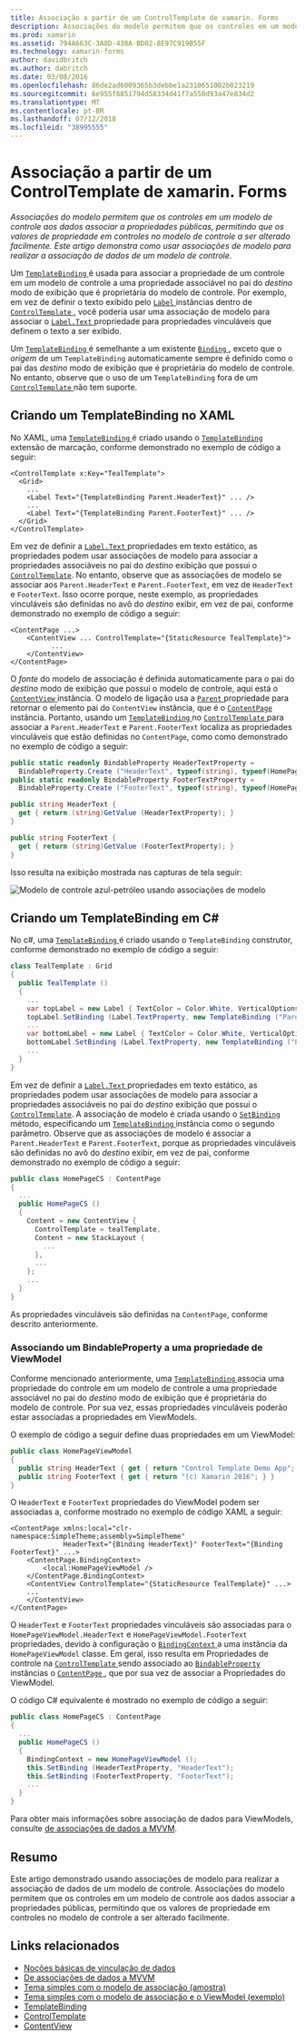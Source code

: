```yaml
---
title: Associação a partir de um ControlTemplate de xamarin. Forms
description: Associações do modelo permitem que os controles em um modelo de controle aos dados associar a propriedades públicas, permitindo que os valores de propriedade em controles no modelo de controle a ser alterado facilmente. Este artigo demonstra como usar associações de modelo para realizar a associação de dados de um modelo de controle.
ms.prod: xamarin
ms.assetid: 794A663C-3A8D-438A-BD02-8E97C919B55F
ms.technology: xamarin-forms
author: davidbritch
ms.author: dabritch
ms.date: 03/08/2016
ms.openlocfilehash: 86de2ad6009365b3debbe1a2310651002b023219
ms.sourcegitcommit: 6e955f6851794d58334d41f7a550d93a47e834d2
ms.translationtype: MT
ms.contentlocale: pt-BR
ms.lasthandoff: 07/12/2018
ms.locfileid: "38995555"
---
```

# <a name="binding-from-a-xamarinforms-controltemplate"></a>Associação a partir de um ControlTemplate de xamarin. Forms

_Associações do modelo permitem que os controles em um modelo de controle aos dados associar a propriedades públicas, permitindo que os valores de propriedade em controles no modelo de controle a ser alterado facilmente. Este artigo demonstra como usar associações de modelo para realizar a associação de dados de um modelo de controle._

Um [ `TemplateBinding` ](xref:Xamarin.Forms.TemplateBinding) é usada para associar a propriedade de um controle em um modelo de controle a uma propriedade associável no pai do *destino* modo de exibição que é proprietária do modelo de controle. Por exemplo, em vez de definir o texto exibido pelo [ `Label` ](xref:Xamarin.Forms.Label) instâncias dentro de [ `ControlTemplate` ](xref:Xamarin.Forms.ControlTemplate), você poderia usar uma associação de modelo para associar o [ `Label.Text` ](xref:Xamarin.Forms.Label.Text) propriedade para propriedades vinculáveis que definem o texto a ser exibido.

Um [ `TemplateBinding` ](xref:Xamarin.Forms.TemplateBinding) é semelhante a um existente [ `Binding` ](xref:Xamarin.Forms.Binding), exceto que o *origem* de um `TemplateBinding` automaticamente sempre é definido como o pai das *destino* modo de exibição que é proprietária do modelo de controle. No entanto, observe que o uso de um `TemplateBinding` fora de um [ `ControlTemplate` ](xref:Xamarin.Forms.ControlTemplate) não tem suporte.

## <a name="creating-a-templatebinding-in-xaml"></a>Criando um TemplateBinding no XAML

No XAML, uma [ `TemplateBinding` ](xref:Xamarin.Forms.TemplateBinding) é criado usando o [ `TemplateBinding` ](xref:Xamarin.Forms.Xaml.TemplateBindingExtension) extensão de marcação, conforme demonstrado no exemplo de código a seguir:

```xaml
<ControlTemplate x:Key="TealTemplate">
  <Grid>
    ...
    <Label Text="{TemplateBinding Parent.HeaderText}" ... />
    ...
    <Label Text="{TemplateBinding Parent.FooterText}" ... />
  </Grid>
</ControlTemplate>
```

Em vez de definir a [ `Label.Text` ](xref:Xamarin.Forms.Label.Text) propriedades em texto estático, as propriedades podem usar associações de modelo para associar a propriedades associáveis no pai do *destino* exibição que possui o [ `ControlTemplate`](xref:Xamarin.Forms.ControlTemplate). No entanto, observe que as associações de modelo se associar aos `Parent.HeaderText` e `Parent.FooterText`, em vez de `HeaderText` e `FooterText`. Isso ocorre porque, neste exemplo, as propriedades vinculáveis são definidas no avô do *destino* exibir, em vez de pai, conforme demonstrado no exemplo de código a seguir:

```xaml
<ContentPage ...>
    <ContentView ... ControlTemplate="{StaticResource TealTemplate}">
          ...
    </ContentView>
</ContentPage>
```

O *fonte* do modelo de associação é definida automaticamente para o pai do *destino* modo de exibição que possui o modelo de controle, aqui está o [ `ContentView` ](xref:Xamarin.Forms.ContentView) instância. O modelo de ligação usa a [ `Parent` ](xref:Xamarin.Forms.Element.Parent) propriedade para retornar o elemento pai do `ContentView` instância, que é o [ `ContentPage` ](xref:Xamarin.Forms.ContentPage) instância. Portanto, usando um [ `TemplateBinding` ](xref:Xamarin.Forms.TemplateBinding) no [ `ControlTemplate` ](xref:Xamarin.Forms.ControlTemplate) para associar a `Parent.HeaderText` e `Parent.FooterText` localiza as propriedades vinculáveis que estão definidas no `ContentPage`, como como demonstrado no exemplo de código a seguir:

```csharp
public static readonly BindableProperty HeaderTextProperty =
  BindableProperty.Create ("HeaderText", typeof(string), typeof(HomePage), "Control Template Demo App");
public static readonly BindableProperty FooterTextProperty =
  BindableProperty.Create ("FooterText", typeof(string), typeof(HomePage), "(c) Xamarin 2016");

public string HeaderText {
  get { return (string)GetValue (HeaderTextProperty); }
}

public string FooterText {
  get { return (string)GetValue (FooterTextProperty); }
}
```

Isso resulta na exibição mostrada nas capturas de tela seguir:

![](template-binding-images/teal-theme.png "Modelo de controle azul-petróleo usando associações de modelo")

## <a name="creating-a-templatebinding-in-c35"></a>Criando um TemplateBinding em C&#35;

No c#, uma [ `TemplateBinding` ](xref:Xamarin.Forms.TemplateBinding) é criado usando o `TemplateBinding` construtor, conforme demonstrado no exemplo de código a seguir:

```csharp
class TealTemplate : Grid
{
  public TealTemplate ()
  {
    ...
    var topLabel = new Label { TextColor = Color.White, VerticalOptions = LayoutOptions.Center };
    topLabel.SetBinding (Label.TextProperty, new TemplateBinding ("Parent.HeaderText"));
    ...
    var bottomLabel = new Label { TextColor = Color.White, VerticalOptions = LayoutOptions.Center };
    bottomLabel.SetBinding (Label.TextProperty, new TemplateBinding ("Parent.FooterText"));
    ...
  }
}
```

Em vez de definir a [ `Label.Text` ](xref:Xamarin.Forms.Label.Text) propriedades em texto estático, as propriedades podem usar associações de modelo para associar a propriedades associáveis no pai do *destino* exibição que possui o [ `ControlTemplate`](xref:Xamarin.Forms.ControlTemplate). A associação de modelo é criada usando o [ `SetBinding` ](xref:Xamarin.Forms.BindableObject.SetBinding(Xamarin.Forms.BindableProperty,Xamarin.Forms.BindingBase)) método, especificando um [ `TemplateBinding` ](xref:Xamarin.Forms.TemplateBinding) instância como o segundo parâmetro. Observe que as associações de modelo é associar a `Parent.HeaderText` e `Parent.FooterText`, porque as propriedades vinculáveis são definidas no avô do *destino* exibir, em vez de pai, conforme demonstrado no exemplo de código a seguir:

```csharp
public class HomePageCS : ContentPage
{
  ...
  public HomePageCS ()
  {
    Content = new ContentView {
      ControlTemplate = tealTemplate,
      Content = new StackLayout {
        ...
      },
      ...
    };
    ...
  }
}
```

As propriedades vinculáveis são definidas na `ContentPage`, conforme descrito anteriormente.

### <a name="binding-a-bindableproperty-to-a-viewmodel-property"></a>Associando um BindableProperty a uma propriedade de ViewModel

Conforme mencionado anteriormente, uma [ `TemplateBinding` ](xref:Xamarin.Forms.TemplateBinding) associa uma propriedade do controle em um modelo de controle a uma propriedade associável no pai do *destino* modo de exibição que é proprietária do modelo de controle. Por sua vez, essas propriedades vinculáveis poderão estar associadas a propriedades em ViewModels.

O exemplo de código a seguir define duas propriedades em um ViewModel:

```csharp
public class HomePageViewModel
{
  public string HeaderText { get { return "Control Template Demo App"; } }
  public string FooterText { get { return "(c) Xamarin 2016"; } }
}
```

O `HeaderText` e `FooterText` propriedades do ViewModel podem ser associadas a, conforme mostrado no exemplo de código XAML a seguir:

```xaml
<ContentPage xmlns:local="clr-namespace:SimpleTheme;assembly=SimpleTheme"
             HeaderText="{Binding HeaderText}" FooterText="{Binding FooterText}" ...>
    <ContentPage.BindingContext>
        <local:HomePageViewModel />
    </ContentPage.BindingContext>
    <ContentView ControlTemplate="{StaticResource TealTemplate}" ...>
    ...
    </ContentView>
</ContentPage>
```

O `HeaderText` e `FooterText` propriedades vinculáveis são associadas para o `HomePageViewModel.HeaderText` e `HomePageViewModel.FooterText` propriedades, devido à configuração o [ `BindingContext` ](xref:Xamarin.Forms.BindableObject.BindingContext) a uma instância da `HomePageViewModel` classe. Em geral, isso resulta em Propriedades de controle na [ `ControlTemplate` ](xref:Xamarin.Forms.ControlTemplate) sendo associado ao [ `BindableProperty` ](xref:Xamarin.Forms.BindableProperty) instâncias o [ `ContentPage` ](xref:Xamarin.Forms.ContentPage), que por sua vez de associar a Propriedades do ViewModel.

O código C# equivalente é mostrado no exemplo de código a seguir:

```csharp
public class HomePageCS : ContentPage
{
  ...
  public HomePageCS ()
  {
    BindingContext = new HomePageViewModel ();
    this.SetBinding (HeaderTextProperty, "HeaderText");
    this.SetBinding (FooterTextProperty, "FooterText");
    ...
  }
}
```

Para obter mais informações sobre associação de dados para ViewModels, consulte [de associações de dados a MVVM](~/xamarin-forms/xaml/xaml-basics/data-bindings-to-mvvm.md).

## <a name="summary"></a>Resumo

Este artigo demonstrado usando associações de modelo para realizar a associação de dados de um modelo de controle. Associações do modelo permitem que os controles em um modelo de controle aos dados associar a propriedades públicas, permitindo que os valores de propriedade em controles no modelo de controle a ser alterado facilmente.



## <a name="related-links"></a>Links relacionados

- [Noções básicas de vinculação de dados](~/xamarin-forms/xaml/xaml-basics/data-binding-basics.md)
- [De associações de dados a MVVM](~/xamarin-forms/xaml/xaml-basics/data-bindings-to-mvvm.md)
- [Tema simples com o modelo de associação (amostra)](https://developer.xamarin.com/samples/xamarin-forms/templates/controltemplates/simplethemewithtemplatebinding/)
- [Tema simples com o modelo de associação e o ViewModel (exemplo)](https://developer.xamarin.com/samples/xamarin-forms/templates/controltemplates/simplethemewithtemplatebindingandviewmodel/)
- [TemplateBinding](xref:Xamarin.Forms.TemplateBinding)
- [ControlTemplate](xref:Xamarin.Forms.ControlTemplate)
- [ContentView](xref:Xamarin.Forms.ContentView)
